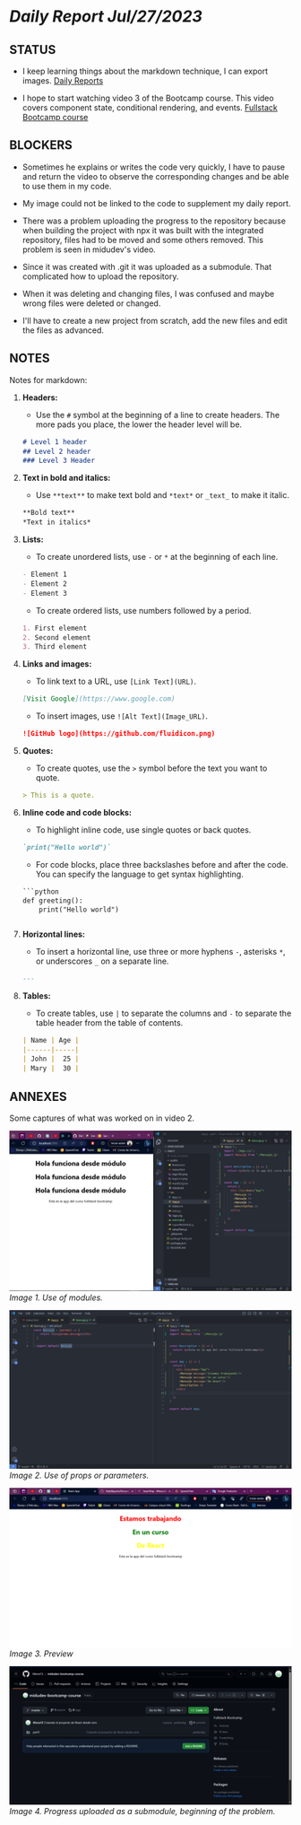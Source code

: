 # *Daily Report Jul/27/2023*

## **STATUS**
- I keep learning things about the markdown technique, I can export images.
[Daily Reports](https://github.com/Monx13/DailyReports)

- I hope to start watching video 3 of the Bootcamp course. This video covers component state, conditional rendering, and events.
[Fullstack Bootcamp course](https://www.youtube.com/playlist?list=PLV8x_i1fqBw0Kn_fBIZTa3wS_VZAqddX7)

## **BLOCKERS**
- Sometimes he explains or writes the code very quickly, I have to pause and return the video to observe the corresponding changes and be able to use them in my code.

- My image could not be linked to the code to supplement my daily report.

- There was a problem uploading the progress to the repository because when building the project with npx it was built with the integrated repository, files had to be moved and some others removed. This problem is seen in midudev's video.

- Since it was created with .git it was uploaded as a submodule. That complicated how to upload the repository.

- When it was deleting and changing files, I was confused and maybe wrong files were deleted or changed.
  
- I'll have to create a new project from scratch, add the new files and edit the files as advanced.

## **NOTES**
Notes for markdown:

1. **Headers:**
    - Use the `#` symbol at the beginning of a line to create headers. The more pads you place, the lower the header level will be.
    ```markdown
    # Level 1 header
    ## Level 2 header
    ### Level 3 Header
    ```

2. **Text in bold and italics:**
    - Use `**text**` to make text bold and `*text*` or `_text_` to make it italic.
    ``` markdown
    **Bold text**
    *Text in italics*
    ```

3. **Lists:**
    - To create unordered lists, use `-` or `*` at the beginning of each line.
    ```markdown
    - Element 1
    - Element 2
    - Element 3
    ```
    - To create ordered lists, use numbers followed by a period.
    ```markdown
    1. First element
    2. Second element
    3. Third element
    ```

4. **Links and images:**
    - To link text to a URL, use `[Link Text](URL)`.
    ```markdown
    [Visit Google](https://www.google.com)
    ```
    - To insert images, use `![Alt Text](Image_URL)`.
    ```markdown
    ![GitHub logo](https://github.com/fluidicon.png)
    ```

5. **Quotes:**
    - To create quotes, use the `>` symbol before the text you want to quote.
    ```markdown
    > This is a quote.
    ```

6. **Inline code and code blocks:**
    - To highlight inline code, use single quotes or back quotes.
    ```markdown
    `print("Hello world")`
    ```
    - For code blocks, place three backslashes before and after the code. You can specify the language to get syntax highlighting.
    ```
    ```python
    def greeting():
        print("Hello world")
    ```
    ```

7. **Horizontal lines:**
    - To insert a horizontal line, use three or more hyphens `-`, asterisks `*`, or underscores `_` on a separate line.
    ```markdown
    ---
    ```

8. **Tables:**
    - To create tables, use `|` to separate the columns and `-` to separate the table header from the table of contents.
    ```markdown
    | Name | Age |
    |------|-----|
    | John |  25 |
    | Mary |  30 |
    ```

## **ANNEXES**
Some captures of what was worked on in video 2.

![evidence 1](image/Jul27-1.JPG)
*Image 1. Use of modules.*

![evidence 2](image/Jul27-2.png)
*Image 2. Use of props or parameters.*

![evidence 3](image/Jul27-4.png)
*Image 3. Preview*

![evidence 4](image/Jul27-3.png)
*Image 4. Progress uploaded as a submodule, beginning of the problem.*